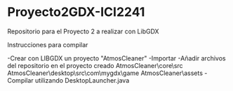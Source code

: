 # Proyecto2GDX-ICI2241
Repositorio para el Proyecto 2 a realizar con LibGDX

Instrucciones para compilar

-Crear con LIBGDX un proyecto "AtmosCleaner"
-Importar
-Añadir archivos del repositorio en el proyecto creado
AtmosCleaner\core\src
AtmosCleaner\desktop\src\com\mygdx\game
AtmosCleaner\assets
-Compilar utilizando DesktopLauncher.java
